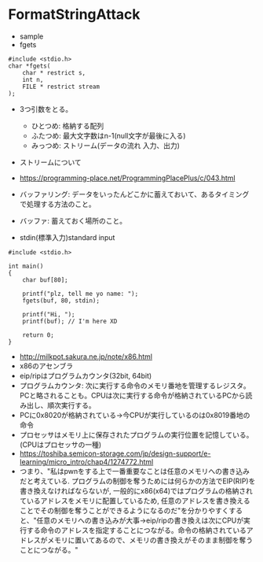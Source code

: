 # FormatStringAttack
- sample
- fgets
```
#include <stdio.h>
char *fgets(
    char * restrict s,
    int n,
    FILE * restrict stream
);
```
- 3つ引数をとる。
    - ひとつめ: 格納する配列
    - ふたつめ: 最大文字数はn-1(null文字が最後に入る)
    - みっつめ: ストリーム(データの流れ 入力、出力)
- ストリームについて
- https://programming-place.net/ProgrammingPlacePlus/c/043.html
- バッファリング: データをいったんどこかに蓄えておいて、あるタイミングで処理する方法のこと。
- バッファ: 蓄えておく場所のこと。


- stdin(標準入力)standard input
```
#include <stdio.h>

int main()
{
    char buf[80];

    printf("plz, tell me yo name: ");
    fgets(buf, 80, stdin);

    printf("Hi, ");
    printf(buf); // I'm here XD

    return 0;
}
```
- http://milkpot.sakura.ne.jp/note/x86.html
- x86のアセンブラ
- eip/ripはプログラムカウンタ(32bit, 64bit)
- プログラムカウンタ: 次に実行する命令のメモリ番地を管理するレジスタ。PCと略されることも。CPUは次に実行する命令が格納されているPCから読み出し、順次実行する。
- PCに0x8020が格納されている→今CPUが実行しているのは0x8019番地の命令
- プロセッサはメモリ上に保存されたプログラムの実行位置を記憶している。(CPUはプロセッサの一種)
- https://toshiba.semicon-storage.com/jp/design-support/e-learning/micro_intro/chap4/1274772.html
- つまり、"私はpwnをする上で一番重要なことは任意のメモリへの書き込みだと考えている. プログラムの制御を奪うためには何らかの方法でEIP(RIP)を書き換えなければならないが, 一般的にx86(x64)ではプログラムの格納されているアドレスをメモリに配置しているため, 任意のアドレスを書き換えることでその制御を奪うことができるようになるのだ"を分かりやすくすると、"任意のメモリへの書き込みが大事→eip/ripの書き換えは次にCPUが実行する命令のアドレスを指定することにつながる。命令の格納されているアドレスがメモリに置いてあるので、メモリの書き換えがそのまま制御を奪うことにつながる。"
